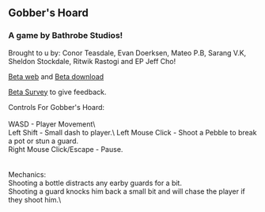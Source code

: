 ## Gobber's Hoard

### A game by Bathrobe Studios! 
Brought to u by: Conor Teasdale, Evan Doerksen, Mateo P.B, Sarang V.K, Sheldon Stockdale, Ritwik Rastogi and EP Jeff Cho!

[Beta web](/Gobbers-Hoard/index.html) and [Beta download](Gobbers-Hoard.zip) 

[Beta Survey](https://docs.google.com/forms/d/e/1FAIpQLSeS3wD8SRJCQ7kgaHS7u2yLsLZs7wxYNrZEVJ0wmW3g3GqMCQ/alreadyresponded) to give feedback.


Controls For Gobber's Hoard:\
\
  WASD - Player Movement\  
  Left Shift - Small dash to player.\ 
  Left Mouse Click - Shoot a Pebble to break a pot or stun a guard.\
  Right Mouse Click/Escape - Pause.\
\
\
Mechanics:\
  Shooting a bottle distracts any earby guards for a bit.\
  Shooting a guard knocks him back a small bit and will chase the player if they shoot him.\
